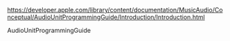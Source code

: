https://developer.apple.com/library/content/documentation/MusicAudio/Conceptual/AudioUnitProgrammingGuide/Introduction/Introduction.html

AudioUnitProgrammingGuide
